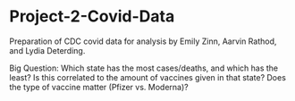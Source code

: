 # Project-2-Covid-Data
Preparation of CDC covid data for analysis by Emily Zinn, Aarvin Rathod, and Lydia Deterding.

Big Question: Which state has the most cases/deaths, and which has the least? Is this correlated to the amount of vaccines given in that state? Does the type of vaccine matter (Pfizer vs. Moderna)? 
